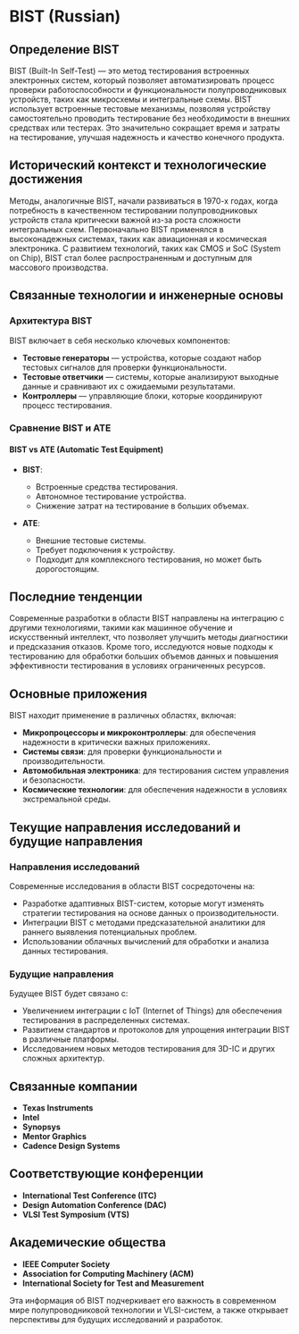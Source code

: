 # BIST (Russian)

## Определение BIST

BIST (Built-In Self-Test) — это метод тестирования встроенных электронных систем, который позволяет автоматизировать процесс проверки работоспособности и функциональности полупроводниковых устройств, таких как микросхемы и интегральные схемы. BIST использует встроенные тестовые механизмы, позволяя устройству самостоятельно проводить тестирование без необходимости в внешних средствах или тестерах. Это значительно сокращает время и затраты на тестирование, улучшая надежность и качество конечного продукта.

## Исторический контекст и технологические достижения

Методы, аналогичные BIST, начали развиваться в 1970-х годах, когда потребность в качественном тестировании полупроводниковых устройств стала критически важной из-за роста сложности интегральных схем. Первоначально BIST применялся в высоконадежных системах, таких как авиационная и космическая электроника. С развитием технологий, таких как CMOS и SoC (System on Chip), BIST стал более распространенным и доступным для массового производства.

## Связанные технологии и инженерные основы

### Архитектура BIST

BIST включает в себя несколько ключевых компонентов:
- **Тестовые генераторы** — устройства, которые создают набор тестовых сигналов для проверки функциональности.
- **Тестовые ответчики** — системы, которые анализируют выходные данные и сравнивают их с ожидаемыми результатами.
- **Контроллеры** — управляющие блоки, которые координируют процесс тестирования.

### Сравнение BIST и ATE

#### BIST vs ATE (Automatic Test Equipment)

- **BIST**: 
  - Встроенные средства тестирования.
  - Автономное тестирование устройства.
  - Снижение затрат на тестирование в больших объемах.

- **ATE**:
  - Внешние тестовые системы.
  - Требует подключения к устройству.
  - Подходит для комплексного тестирования, но может быть дорогостоящим.

## Последние тенденции

Современные разработки в области BIST направлены на интеграцию с другими технологиями, такими как машинное обучение и искусственный интеллект, что позволяет улучшить методы диагностики и предсказания отказов. Кроме того, исследуются новые подходы к тестированию для обработки больших объемов данных и повышения эффективности тестирования в условиях ограниченных ресурсов.

## Основные приложения

BIST находит применение в различных областях, включая:
- **Микропроцессоры и микроконтроллеры**: для обеспечения надежности в критически важных приложениях.
- **Системы связи**: для проверки функциональности и производительности.
- **Автомобильная электроника**: для тестирования систем управления и безопасности.
- **Космические технологии**: для обеспечения надежности в условиях экстремальной среды.

## Текущие направления исследований и будущие направления

### Направления исследований

Современные исследования в области BIST сосредоточены на:
- Разработке адаптивных BIST-систем, которые могут изменять стратегии тестирования на основе данных о производительности.
- Интеграции BIST с методами предсказательной аналитики для раннего выявления потенциальных проблем.
- Использовании облачных вычислений для обработки и анализа данных тестирования.

### Будущие направления

Будущее BIST будет связано с:
- Увеличением интеграции с IoT (Internet of Things) для обеспечения тестирования в распределенных системах.
- Развитием стандартов и протоколов для упрощения интеграции BIST в различные платформы.
- Исследованием новых методов тестирования для 3D-IC и других сложных архитектур.

## Связанные компании

- **Texas Instruments**
- **Intel**
- **Synopsys**
- **Mentor Graphics**
- **Cadence Design Systems**

## Соответствующие конференции

- **International Test Conference (ITC)**
- **Design Automation Conference (DAC)**
- **VLSI Test Symposium (VTS)**

## Академические общества

- **IEEE Computer Society**
- **Association for Computing Machinery (ACM)**
- **International Society for Test and Measurement** 

Эта информация об BIST подчеркивает его важность в современном мире полупроводниковой технологии и VLSI-систем, а также открывает перспективы для будущих исследований и разработок.